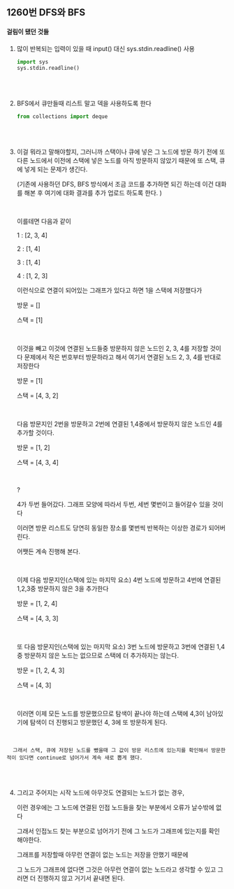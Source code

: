 ## 1260번 DFS와 BFS



#### 걸림이 됐던 것들

1. 많이 반복되는 입력이 있을 때 input() 대신  sys.stdin.readline() 사용

   ```python
   import sys
   sys.stdin.readline()
   ```

   </br>
   </br>

2. BFS에서 큐만들때 리스트 말고 덱을 사용하도록 한다

   ```python
   from collections import deque
   ```
   </br>
   </br>
  
3.  이걸 뭐라고 말해야할지, 그러니까 스택이나 큐에 넣은 그 노드에 방문 하기 전에 또 다른 노드에서 이전에 스택에 넣은 노드를 아직 방문하지 않았기 때문에 또 스택, 큐에 넣게 되는 문제가 생긴다.  
    
    (기존에 사용하던 DFS, BFS 방식에서 조금 코드를 추가하면 되긴 하는데 이건 대화를 해본 후 여기에 대화 결과를 추가 업로드 하도록 한다. )  
    
    </br>
    

    이를테면 다음과 같이

      1 : [2, 3, 4]

      2 : [1, 4]

      3 : [1, 4]

      4 : [1, 2, 3]

      이런식으로 연결이 되어있는 그래프가 있다고 하면 1을 스택에 저장했다가

      방문 = []

      스택 = [1]

      </br>

      이것을 빼고 이것에 연결된 노드들중 방문하지 않은 노드인 2, 3, 4를 저장할 것이다 문제에서 작은 번호부터 방문하라고 해서 여기서 연결된 노드 2, 3, 4를 반대로 저장한다

      방문 = [1]

      스택 = [4, 3, 2]

      </br>

      다음 방문지인 2번을 방문하고 2번에 연결된 1,4중에서 방문하지 않은 노드인 4를 추가할 것이다.

      방문 = [1, 2]

      스택 = [4, 3, 4]

      </br>

      ?

      4가 두번 들어갔다. 그래프 모양에 따라서 두번, 세번 몇번이고 들어갈수 있을 것이다
    
      이러면 방문 리스트도 당연히 동일한 장소를 몇번씩 반복하는 이상한 경로가 되어버린다.
    
      어쨋든 계속 진행해 본다.
    
      </br>


      이제 다음 방문지인(스택에 있는 마지막 요소) 4번 노드에 방문하고 4번에 연결된 1,2,3중 방문하지 않은 3을 추가한다
    
      방문 = [1, 2, 4]
    
      스택 = [4, 3, 3]
    
      </br>
    
      또 다음 방문지인(스택에 있는 마지막 요소) 3번 노드에 방문하고 3번에 연결된 1,4중 방문하지 않은 노드는 없으므로 스택에 더 추가하지는 않는다.
    
      방문 = [1, 2, 4, 3]
    
      스택 = [4, 3]
    
      </br>
    
      이러면 이제 모든 노드를 방문했으므로 탐색이 끝나야 하는데 스택에 4,3이 남아있기에 탐색이 더 진행되고 방문했던 4, 3에 또 방문하게 된다.


​      

      그래서 스택, 큐에 저장된 노드를 뺐을때 그 값이 방문 리스트에 있는지를 확인해서 방문한적이 있다면 continue로 넘어가서 계속 새로 뽑게 했다.

   </br>
   </br>

 4.  그리고 주어지는 시작 노드에 아무것도 연결되는 노드가 없는 경우,

       이런 경우에는 그 노드에 연결된 인접 노드들을 찾는 부분에서 오류가 날수밖에 없다

       그래서 인접노드 찾는 부분으로 넘어가기 전에 그 노드가 그래프에 있는지를 확인 해야한다.

       그래프를 저장할때 아무런 연결이 없는 노드는 저장을 안했기 때문에

       그 노드가 그래프에 없다면 그것은 아무런 연결이 없는 노드라고 생각할 수 있고 그러면 더 진행하지 않고 거기서 끝내면 된다.

       

       
